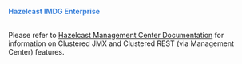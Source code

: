 
<font color="#3981DB">**Hazelcast IMDG Enterprise**</font>
<br></br>


Please refer to [Hazelcast Management Center Documentation](http://docs.hazelcast.org/docs/management-center/latest/manual/html/index.html) for information on Clustered JMX and Clustered REST (via Management Center) features.
